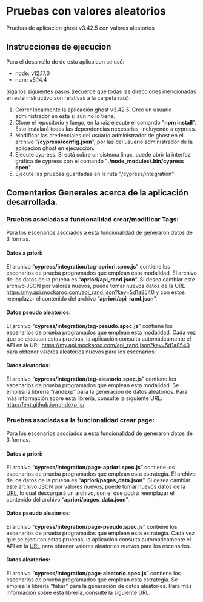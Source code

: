 # Pruebas con valores aleatorios 
Pruebas de aplicacion ghost v3.42.5 con valores aleatorios

## Instrucciones de ejecucion

Para el desarrollo de de esta aplicaicon se usó:
<ul>
  <li>node: v12.17.0</li>
  <li>npm: v6.14.4</li>
</ul>
Siga los siguientes pasos (recuerde que todas las direcciones mencionadas en este instructivo son relativas a la carpeta raiz):
<ol>
  <li>Correr localmente la aplicación ghost v3.42.5. Cree un usuario administrador en esta si aún no lo tiene. </li>
  <li>Clone el repositorio y luego, en la raiz ejecute el comando "<b>npm install</b>". Esto instalará todas las dependencias necesarias, incluyendo a cypress. </li>
  <li>Modificar las credenciales del usuario administrador de ghost en el archivo "<b>/cypress/config.json</b>", por las del usuario administrador de la aplicacion ghost en ejecucción.</li>
  <li>Ejecute cypress. Si está sobre un sistema linux, puede abrir la interfaz gráfica de cypress con el comando "<b>./node_modules/.bin/cypress open</b>".</li>
  <li>Ejecute las pruebas guardadas en la ruta "/cypress/integration"</li>
</ol>

## Comentarios Generales acerca de la aplicación desarrollada.
### Pruebas asociadas a funcionalidad crear/modificar Tags:
Para los escenarios asociados a esta funcionalidad de generaron datos de 3 formas.
#### Datos a priori:
El archivo “<b>cypress/integration/tag-apriori.spec.js</b>” contiene los escenarios de prueba programados que emplean esta modalidad. El archivo de los datos de la prueba es “<b>apriori/api_rand.json</b>”. Si desea cambiar este archivo JSON por valores nuevos, puede tomar nuevos datos de la URL https://my.api.mockaroo.com/api_rand.json?key=5d1a8540 y con estos reemplazar el contenido del archivo “<b>apriori/api_rand.json</b>”.
#### Datos pseudo aleatorios:
El archivo “<b>cypress/integration/tag-pseudo.spec.js</b>” contiene los escenarios de prueba programados que emplean esta modalidad. Cada vez que se ejecutan estas pruebas, la aplicación consulta automáticamente el API en la URL https://my.api.mockaroo.com/api_rand.json?key=5d1a8540 para obtener valores aleatorios nuevos para los escenarios.
#### Datos aleatorios:
El archivo “<b>cypress/integration/tag-aleatorio.spec.js</b>” contiene los escenarios de prueba programados que emplean esta modalidad. Se emplea la librería “randexp” para la generación de datos aleatorios. Para más información sobre esta librería, consulte la siguiente URL: http://fent.github.io/randexp.js/

### Pruebas asociadas a la funcionalidad crear page:
Para los escenarios asociados a esta funcionalidad de generaron datos de 3 formas.
#### Datos a priori:
El archivo “<b>cypress/integration/page-apriori.spec.js</b>” contiene los escenarios de prueba programados que emplean esta estrategia. El archivo de los datos de la prueba es “<b>apriori/pages_data.json</b>”. Si desea cambiar este archivo JSON por valores nuevos, puede tomar nuevos datos de la [URL](https://api.mockaroo.com/api/526342f0?count=1&key=1432e6b0), lo cual descargará un archivo, con el que podrá reemplazar el contenido del archivo “<b>apriori/pages_data.json</b>”.

#### Datos pseudo aleatorios:
El archivo “<b>cypress/integration/page-pseudo.spec.js</b>” contiene los escenarios de prueba programados que emplean esta estrategia. Cada vez que se ejecutan estas pruebas, la aplicación consulta automáticamente el API en la [URL](https://my.api.mockaroo.com/pseudo.json?key=1432e6b0) para obtener valores aleatorios nuevos para los escenarios.

#### Datos aleatorios:
El archivo “<b>cypress/integration/page-aleatorio.spec.js</b>” contiene los escenarios de prueba programados que emplean esta estrategia. Se emplea la librería “faker” para la generación de datos aleatorios. Para más información sobre esta librería, consulte la siguiente [URL](https://www.npmjs.com/package/Faker).
